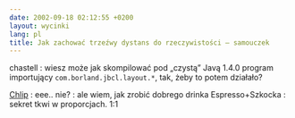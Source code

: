 ```yaml
---
date: 2002-09-18 02:12:55 +0200
layout: wycinki
lang: pl
title: Jak zachować trzeźwy dystans do rzeczywistości – samouczek
---
```


chastell
: wiesz może jak skompilować pod „czystą” Javą 1.4.0 program importujący `com.borland.jbcl.layout.*`, tak, żeby to potem działało?

[Chlip](http://chlip.pl/ 'chlip.pl')
: eee.. nie?
: ale wiem, jak zrobić dobrego drinka Espresso+Szkocka
: sekret tkwi w proporcjach. 1:1
